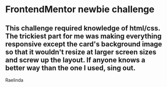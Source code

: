 
# FrontendMentor newbie challenge

This challenge required knowledge of html/css.
The trickiest part for me was making everything responsive except the card's background image so that it wouldn't resize at larger screen sizes and screw up the layout.  If anyone knows a better way than the one I used, sing out.
--
Raelinda
